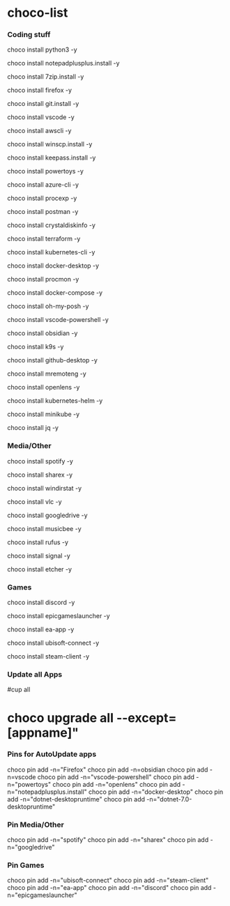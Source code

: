 # choco-list

### Coding stuff
choco install python3 -y 

choco install notepadplusplus.install -y 

choco install 7zip.install -y 

choco install firefox -y 

choco install git.install -y 

choco install vscode -y 

choco install awscli -y 

choco install winscp.install -y 

choco install keepass.install -y 

choco install powertoys -y 

choco install azure-cli -y 

choco install procexp -y 

choco install postman -y 

choco install crystaldiskinfo -y 

choco install terraform -y 

choco install kubernetes-cli -y 

choco install docker-desktop -y 

choco install procmon -y 

choco install docker-compose -y 

choco install oh-my-posh -y 

choco install vscode-powershell -y 

choco install obsidian -y 

choco install k9s -y 

choco install github-desktop -y 

choco install mremoteng -y 

choco install openlens -y 

choco install kubernetes-helm -y 

choco install minikube -y 

choco install jq -y 


### Media/Other
choco install spotify -y 

choco install sharex -y 

choco install windirstat -y 

choco install vlc -y 

choco install googledrive -y 

choco install musicbee -y 

choco install rufus -y 

choco install signal -y 

choco install etcher -y 


### Games
choco install discord -y 

choco install epicgameslauncher -y 

choco install ea-app -y 

choco install ubisoft-connect -y 

choco install steam-client -y 


### Update all Apps
#cup all
# choco upgrade all --except=[appname]"


### Pins for AutoUpdate apps
choco pin add -n="Firefox"
choco pin add -n=obsidian
choco pin add -n=vscode
choco pin add -n="vscode-powershell"
choco pin add -n="powertoys"
choco pin add -n="openlens"
choco pin add -n="notepadplusplus.install"
choco pin add -n="docker-desktop"
choco pin add -n="dotnet-desktopruntime"
choco pin add -n="dotnet-7.0-desktopruntime"


### Pin Media/Other
choco pin add -n="spotify"
choco pin add -n="sharex"
choco pin add -n="googledrive"


### Pin Games
choco pin add -n="ubisoft-connect"
choco pin add -n="steam-client"
choco pin add -n="ea-app"
choco pin add -n="discord"
choco pin add -n="epicgameslauncher"
